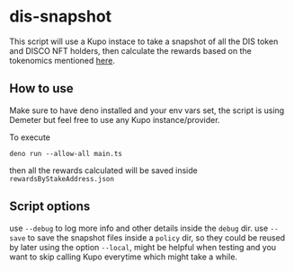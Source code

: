 # dis-snapshot

This script will use a Kupo instace to take a snapshot of all the DIS token and DISCO NFT holders, then calculate the rewards based on the tokenomics mentioned [here](https://github.com/jaelcartel/discoin).

## How to use

Make sure to have deno installed and your env vars set, the script is using Demeter but feel free to use any Kupo instance/provider.

To execute
```
deno run --allow-all main.ts
```
then all the rewards calculated will be saved inside `rewardsByStakeAddress.json`

## Script options 

use `--debug` to log more info and other details inside the `debug` dir.
use `--save` to save the snapshot files inside a `policy` dir, so they could be reused by later using the option `--local`, might be helpful when testing and you want to skip calling Kupo everytime which might take a while.
